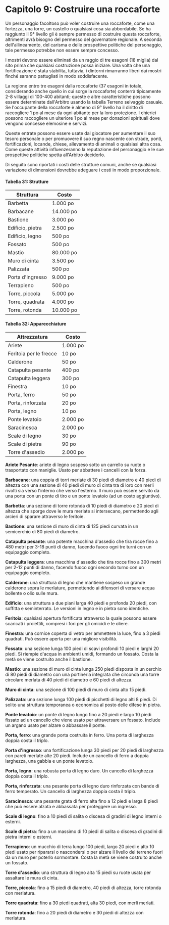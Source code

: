 # Capitolo 9: Costruire una roccaforte

Un personaggio facoltoso può voler costruire una roccaforte, come una fortezza, una torre, un castello o qualsiasi cosa sia abbordabile. Se ha raggiunto il 9° livello gli è sempre permesso di costruire questa roccaforte, altrimenti avrà bisogno del permesso del governatore regionale. A seconda dell'allineamento, del carisma e delle prospettive politiche del personaggio, tale permesso potrebbe non essere sempre concesso.

I mostri devono essere eliminati da un raggio di tre esagoni (18 miglia) dal sito prima che qualsiasi costruzione possa iniziare. Una volta che una fortificazione è stata stabilita, tuttavia, i dintorni rimarranno liberi dai mostri finché saranno pattugliati in modo soddisfacente.

La regione entro tre esagoni dalla roccaforte (37 esagoni in totale, considerando anche quello in cui sorge la roccaforte) conterrà tipicamente 2-8 villaggi di 100-400 abitanti; queste e altre caratteristiche possono essere determinate dall'Arbitro usando la tabella Terreno selvaggio casuale. Se l'occupante della roccaforte è almeno di 9° livello ha il diritto di raccogliere 1 po al mese da ogni abitante per la loro protezione. I chierici possono raccogliere un ulteriore 1 po al mese per donazioni spirituali dove vengono concesse elemosine e servizi.

Queste entrate possono essere usate dal giocatore per aumentare il suo tesoro personale o per promuovere il suo regno nascente con strade, ponti, fortificazioni, locande, chiese, allevamento di animali o qualsiasi altra cosa. Come queste attività influenzeranno la reputazione del personaggio e le sue prospettive politiche spetta all'Arbitro deciderlo.

Di seguito sono riportati i costi delle strutture comuni, anche se qualsiasi variazione di dimensioni dovrebbe adeguare i costi in modo proporzionale.

#### Tabella 31: Strutture

| Struttura        | Costo     |
| ---------------- | --------- |
| Barbetta         | 1.000 po  |
| Barbacane        | 14.000 po |
| Bastione         | 3.000 po  |
| Edificio, pietra | 2.500 po  |
| Edificio, legno  | 500 po    |
| Fossato          | 500 po    |
| Mastio           | 80.000 po |
| Muro di cinta    | 3.500 po  |
| Palizzata        | 500 po    |
| Porta d'ingresso | 9.000 po  |
| Terrapieno       | 500 po    |
| Torre, piccola   | 5.000 po  |
| Torre, quadrata  | 4.000 po  |
| Torre, rotonda   | 10.000 po |

#### Tabella 32: Apparecchiature

| Attrezzatura           | Costo    |
| ---------------------- | -------- |
| Ariete                 | 1.000 po |
| Feritoia per le frecce | 10 po    |
| Calderone              | 50 po    |
| Catapulta pesante      | 400 po   |
| Catapulta leggera      | 300 po   |
| Finestra               | 10 po    |
| Porta, ferro           | 50 po    |
| Porta, rinforzata      | 20 po    |
| Porta, legno           | 10 po    |
| Ponte levatoio         | 2.000 po |
| Saracinesca            | 2.000 po |
| Scale di legno         | 30 po    |
| Scale di pietra        | 90 po    |
| Torre d'assedio        | 2.000 po |

**Ariete Pesante**: ariete di legno sospeso sotto un carrello su ruote o trasportato con maniglie. Usato per abbattere i cancelli con la forza.

**Barbacane**: una coppia di torri merlate di 30 piedi di diametro e 40 piedi di altezza con una sezione di 40 piedi di muro di cinta tra di loro con merli rivolti sia verso l'interno che verso l'esterno. Il muro può essere servito da una porta con un ponte di tiro e un ponte levatoio (ad un costo aggiuntivo).

**Barbetta**: una sezione di torre rotonda di 10 piedi di diametro e 20 piedi di altezza che sporge dove le mura merlate si intersecano, permettendo agli arcieri di sparare attraverso le feritoie.

**Bastione**: una sezione di muro di cinta di 125 piedi curvata in un semicerchio di 80 piedi di diametro.

**Catapulta pesante**: una potente macchina d'assedio che tira rocce fino a 480 metri per 3-18 punti di danno, facendo fuoco ogni tre turni con un equipaggio completo.

**Catapulta leggera**: una macchina d'assedio che tira rocce fino a 300 metri per 2-12 punti di danno, facendo fuoco ogni secondo turno con un equipaggio completo.

**Calderone**: una struttura di legno che mantiene sospeso un grande calderone sopra le merlature, permettendo ai difensori di versare acqua bollente o olio sulle mura.

**Edificio**: una struttura a due piani larga 40 piedi e profonda 20 piedi, con soffitta e seminterrato. Le versioni in legno e in pietra sono identiche.

**Feritoia**: qualsiasi apertura fortificata attraverso la quale possono essere scaricati i proiettili, compresi i fori per gli omicidi e le oliere.

**Finestra**: una cornice coperta di vetro per ammettere la luce, fino a 3 piedi quadrati. Può essere aperta per una migliore visibilità.

**Fossato**: una sezione lunga 100 piedi di scavi profondi 10 piedi e larghi 20 piedi. Si riempie d'acqua in ambienti umidi, formando un fossato. Costa la metà se viene costruito anche il bastione.

**Mastio**: una sezione di muro di cinta lunga 250 piedi disposta in un cerchio di 80 piedi di diametro con una portineria integrata che circonda una torre circolare merlata di 40 piedi di diametro e 60 piedi di altezza.

**Muro di cinta**: una sezione di 100 piedi di muro di cinta alto 15 piedi.

**Palizzata**: una sezione lunga 100 piedi di picchetti di legno alti 8 piedi. Di solito una struttura temporanea o economica al posto delle difese in pietra.

**Ponte levatoio**: un ponte di legno lungo fino a 20 piedi e largo 10 piedi fissato ad un cancello che viene usato per attraversare un fossato. Include un argano usato per alzare o abbassare il ponte.

**Porta, ferro**: una grande porta costruita in ferro. Una porta di larghezza doppia costa il triplo.

**Porta d'ingresso**: una fortificazione lunga 30 piedi per 20 piedi di larghezza con pareti merlate alte 20 piedi. Include un cancello di ferro a doppia larghezza, una gabbia e un ponte levatoio.

**Porta, legno**: una robusta porta di legno duro. Un cancello di larghezza doppia costa il triplo.

**Porta, rinforzata**: una pesante porta di legno duro rinforzata con bande di ferro temperato. Un cancello di larghezza doppia costa il triplo.

**Saracinesca**: una pesante grata di ferro alta fino a 12 piedi e larga 8 piedi che può essere alzata e abbassata per proteggere un ingresso.

**Scale di legno**: fino a 10 piedi di salita o discesa di gradini di legno interni o esterni.

**Scale di pietra**: fino a un massimo di 10 piedi di salita o discesa di gradini di pietra interni o esterni.

**Terrapieno**: un mucchio di terra lungo 100 piedi, largo 20 piedi e alto 10 piedi usato per ripararsi o nascondersi o per alzare il livello del terreno fuori da un muro per poterlo sormontare. Costa la metà se viene costruito anche un fossato.

**Torre d'assedio**: una struttura di legno alta 15 piedi su ruote usata per assaltare le mura di cinta.

**Torre, piccola**: fino a 15 piedi di diametro, 40 piedi di altezza, torre rotonda con merlatura.

**Torre quadrata**: fino a 30 piedi quadrati, alta 30 piedi, con merli merlati.

**Torre rotonda**: fino a 20 piedi di diametro e 30 piedi di altezza con merlatura.